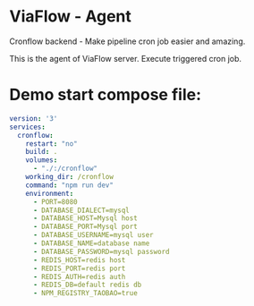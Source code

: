 # ViaFlow - Agent
Cronflow backend - Make pipeline cron job easier and amazing.

This is the agent of ViaFlow server. Execute triggered cron job.

# Demo start compose file:

```yaml
version: '3'
services:
  cronflow:
    restart: "no"
    build: .
    volumes:
      - "./:/cronflow"
    working_dir: /cronflow
    command: "npm run dev"
    environment:
      - PORT=8080
      - DATABASE_DIALECT=mysql
      - DATABASE_HOST=Mysql host
      - DATABASE_PORT=Mysql port
      - DATABASE_USERNAME=mysql user
      - DATABASE_NAME=database name
      - DATABASE_PASSWORD=mysql password
      - REDIS_HOST=redis host
      - REDIS_PORT=redis port
      - REDIS_AUTH=redis auth
      - REDIS_DB=default redis db
      - NPM_REGISTRY_TAOBAO=true
```